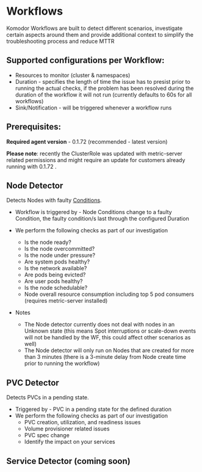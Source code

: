 # Workflows

Komodor Workflows are built to detect different scenarios, investigate certain aspects around them and provide additional context to simplify the troubleshooting process and reduce MTTR

## Supported configurations per Workflow:

- Resources to monitor (cluster & namespaces)
- Duration - specifies the length of time the issue has to presist prior to running the actual checks, if the problem has been resolved during the duration of the workflow it will not run (currently defaults to 60s for all workflows)
- Sink/Notification - will be triggered whenever a workflow runs

## Prerequisites:

**Required agent version** - 0.1.72 (recommended - latest version)  

**Please note**: recently the ClusterRole was updated with metric-server related permissions and might require an update for customers already running with 0.1.72 .

## Node Detector
Detects Nodes with faulty [Conditions](https://kubernetes.io/docs/concepts/architecture/nodes/#condition).

- Workflow is triggered by -
Node Conditions change to a faulty Condition, the faulty condition/s last through the configured Duration
- We perform the following checks as part of our investigation
    - Is the node ready?
    - Is the node overcommitted?
    - Is the node under pressure?
    - Are system pods healthy?
    - Is the network available?
    - Are pods being evicted?
    - Are user pods healthy?
    - Is the node schedulable?
    - Node overall resource consumption including top 5 pod consumers (requires metric-server installed)

- Notes
    - The Node detector currently does not deal with nodes in an Unknown state (this means Spot interruptions or scale-down events will not be handled by the WF, this could affect other scenarios as well)
    - The Node detector will only run on Nodes that are created for more than 3 minutes (there is a 3-minute delay from Node create time prior to running the workflow)

## PVC Detector
Detects PVCs in a pending state.

- Triggered by - 
PVC in a pending state for the defined duration
- We perform the following checks as part of our investigation 
    - PVC creation, utilization, and readiness issues
    - Volume provisioner related issues
    - PVC spec change
    - Identify the impact on your services

## Service Detector (coming soon)
